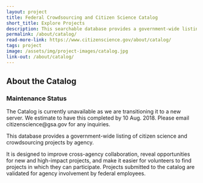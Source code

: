 ```yaml
---
layout: project
title: Federal Crowdsourcing and Citizen Science Catalog
short_title: Explore Projects
description: This searchable database provides a government-wide listing of citizen science and crowdsourcing projects designed to improve cross-agency collaboration, reveal opportunities for new high-impact projects, and make it easier for volunteers to find out about projects they can join.
permalink: /about/catalog/
read-more-link: https://www.citizenscience.gov/about/catalog/
tags: project
image: /assets/img/project-images/catalog.jpg
link-out: /about/catalog/
---
```


## About the Catalog

<div class="usa-alert usa-alert-error" role="alert">
  <div class="usa-alert-body">
    <h3 class="usa-alert-heading">Maintenance Status</h3>
    <p class="usa-alert-text">The Catalog is currently unavailable as we are transitioning it to a new server. We estimate to have this completed by 10 Aug. 2018. Please email citizenscience@gsa.gov for any inquiries. </p>
  </div>
</div>

This database provides a government-wide listing of citizen science and crowdsourcing projects by agency. 

It is designed to improve cross-agency collaboration, reveal opportunities for new and high-impact projects, and make it easier for volunteers to find projects in which they can participate. Projects submitted to the catalog are validated for agency involvement by federal employees.

